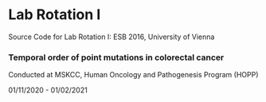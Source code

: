 # Lab Rotation I

Source Code for Lab Rotation I:
ESB 2016, University of Vienna

### Temporal order of point mutations in colorectal cancer  

Conducted at MSKCC, Human Oncology and Pathogenesis Program (HOPP)  

01/11/2020 - 01/02/2021
